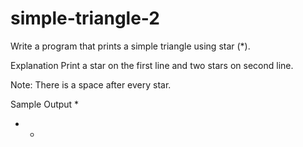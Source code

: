 # simple-triangle-2
Write a program that prints a simple triangle using star (*).

Explanation 
Print a star on the first line and two stars on second line.

Note: 
There is a space after every star.

Sample Output 
* 
* *

